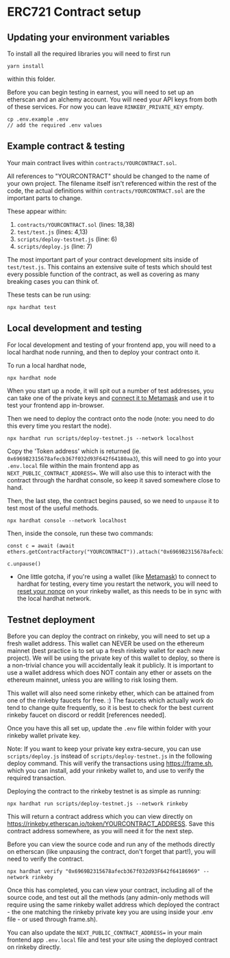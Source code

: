 # ERC721 Contract setup

## Updating your environment variables

To install all the required libraries you will need to first run
```shell
yarn install
```
within this folder.

Before you can begin testing in earnest, you will need to set up an etherscan and an alchemy account.
You will need your API keys from both of these services. For now you can leave `RINKEBY_PRIVATE_KEY` empty.

```shell
cp .env.example .env
// add the required .env values
```


## Example contract & testing

Your main contract lives within `contracts/YOURCONTRACT.sol`.

All references to "YOURCONTRACT" should be changed to the name of your own project.
The filename itself isn't referenced within the rest of the code, the actual definitions within `contracts/YOURCONTRACT.sol` are the important parts to change.

These appear within:
1. `contracts/YOURCONTRACT.sol` (lines: 18,38)
2. `test/test.js` (lines: 4,13)
3. `scripts/deploy-testnet.js` (line: 6)
4. `scripts/deploy.js` (line: 7)

The most important part of your contract development sits inside of `test/test.js`.
This contains an extensive suite of tests which should test every possible function of the contract, as well as covering as many breaking cases you can think of.

These tests can be run using:
```shell
npx hardhat test
```

## Local development and testing

For local development and testing of your frontend app, you will need to a local hardhat node running, and then to deploy your contract onto it.

To run a local hardhat node,

```shell
npx hardhat node
```

When you start up a node, it will spit out a number of test addresses, you can take one of the private keys and [connect it to Metamask](https://stackoverflow.com/questions/68814078/how-do-i-add-ether-to-my-localhost-metamask-wallet-with-hardhat) and use it to test your frontend app in-browser.

Then we need to deploy the contract onto the node (note: you need to do this every time you restart the node).

```shell
npx hardhat run scripts/deploy-testnet.js --network localhost
```

Copy the 'Token address' which is returned (ie. `0x6969B2315678afecb367f032d93F642f64180aa3`), this will need to go into your `.env.local` file within the main frontend app as `NEXT_PUBLIC_CONTRACT_ADDRESS=`. We will also use this to interact with the contract through the hardhat console, so keep it saved somewhere close to hand.

Then, the last step, the contract begins paused, so we need to `unpause` it to test most of the useful methods.

```shell
npx hardhat console --network localhost
```

Then, inside the console, run these two commands:

```shell
const c = await (await ethers.getContractFactory("YOURCONTRACT")).attach("0x6969B2315678afecb367f032d93F642f64180aa3")
```

```shell
c.unpause()
```

* One little gotcha, if you're using a wallet (like [Metamask](https://support.chainstack.com/hc/en-us/articles/4408642503449-Using-MetaMask-with-a-Hardhat-node)) to connect to hardhat for testing, every time you restart the network, you will need to [reset your nonce](https://medium.com/singapore-blockchain-dapps/reset-metamask-nonce-766dd4c27ca8) on your rinkeby wallet, as this needs to be in sync with the local hardhat network.

## Testnet deployment

Before you can deploy the contract on rinkeby, you will need to set up a fresh wallet address. This wallet can NEVER be used on the ethereum mainnet (best practice is to set up a fresh rinkeby wallet for each new project). We will be using the private key of this wallet to deploy, so there is a non-trivial chance you will accidentally leak it publicly. It is important to use a wallet address which does NOT contain any ether or assets on the ethereum mainnet, unless you are willing to risk losing them.

This wallet will also need some rinkeby ether, which can be attained from one of the rinkeby faucets for free. :)
The faucets which actually work do tend to change quite frequently, so it is best to check for the best current rinkeby faucet on discord or reddit [references needed].

Once you have this all set up, update the `.env` file within folder with your rinkeby wallet private key.

Note: If you want to keep your private key extra-secure, you can use `scripts/deploy.js` instead of `scripts/deploy-testnet.js` in the following deploy command. This will verify the transactions using <https://frame.sh>, which you can install, add your rinkeby wallet to, and use to verify the required transaction.

Deploying the contract to the rinkeby testnet is as simple as running:

```shell
npx hardhat run scripts/deploy-testnet.js --network rinkeby
```

This will return a contract address which you can view directly on <https://rinkeby.etherscan.io/token/YOURCONTRACT_ADDRESS>. Save this contract address somewhere, as you will need it for the next step.

Before you can view the source code and run any of the methods directly on etherscan (like unpausing the contract, don't forget that part!), you will need to verify the contract.

```shell
npx hardhat verify "0x6969B2315678afecb367f032d93F642f64186969" --network rinkeby
```

Once this has completed, you can view your contract, including all of the source code, and test out all the methods (any admin-only methods will require using the same rinkeby wallet address which deployed the contract - the one matching the rinkeby private key you are using inside your .env file - or used through frame.sh).

You can also update the `NEXT_PUBLIC_CONTRACT_ADDRESS=` in your main frontend app `.env.local` file and test your site using the deployed contract on rinkeby directly.
